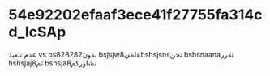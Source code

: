 # 54e92202efaaf3ece41f27755fa314cd_IcSAp
عدم تنفيذ vs bs828282بدون bsjsjw8علميhshsjsnsنحن bsbsnaanaنقرر hshsjaj8ثم bsnsja8نشاؤركم
